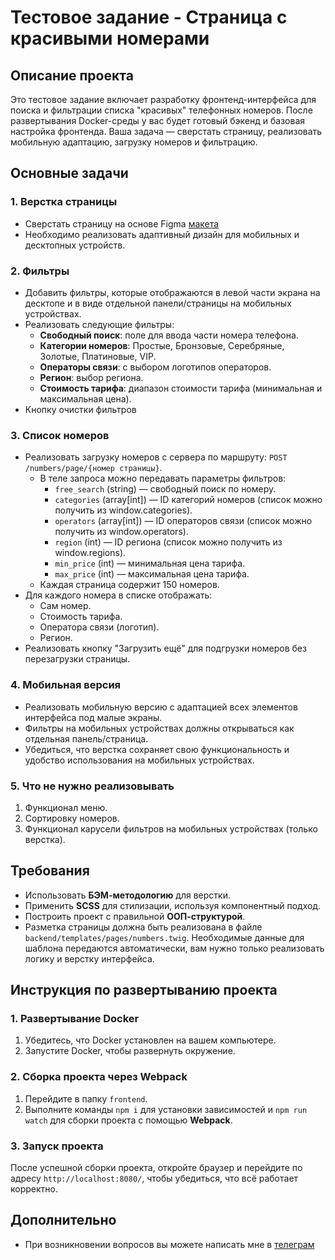 # Тестовое задание - Страница с красивыми номерами

## Описание проекта

Это тестовое задание включает разработку фронтенд-интерфейса для поиска и фильтрации списка "красивых" телефонных номеров. После развертывания Docker-среды у вас будет готовый бэкенд и базовая настройка фронтенда. Ваша задача — сверстать страницу, реализовать мобильную адаптацию, загрузку номеров и фильтрацию.

## Основные задачи

### 1. Верстка страницы

- Сверстать страницу на основе Figma [макета](https://www.figma.com/design/wdrDPrqmUp0AO6VO2WPVW7/%D0%A2%D0%B5%D1%81%D1%82%D0%BE%D0%B2%D0%BE%D0%B5?node-id=0-1&node-type=canvas)
- Необходимо реализовать адаптивный дизайн для мобильных и десктопных устройств.

### 2. Фильтры

- Добавить фильтры, которые отображаются в левой части экрана на десктопе и в виде отдельной панели/страницы на мобильных устройствах.
- Реализовать следующие фильтры:
  - **Свободный поиск**: поле для ввода части номера телефона.
  - **Категории номеров**: Простые, Бронзовые, Серебряные, Золотые, Платиновые, VIP.
  - **Операторы связи**: с выбором логотипов операторов.
  - **Регион**: выбор региона.
  - **Стоимость тарифа**: диапазон стоимости тарифа (минимальная и максимальная цена).
- Кнопку очистки фильтров

### 3. Список номеров

- Реализовать загрузку номеров с сервера по маршруту: `POST /numbers/page/{номер страницы}`.
  - В теле запроса можно передавать параметры фильтров:
    - `free_search` (string) — свободный поиск по номеру.
    - `categories` (array[int]) — ID категорий номеров (список можно получить из window.categories).
    - `operators` (array[int]) — ID операторов связи (список можно получить из window.operators).
    - `region` (int) — ID региона (список можно получить из window.regions).
    - `min_price` (int) — минимальная цена тарифа.
    - `max_price` (int) — максимальная цена тарифа.
  - Каждая страница содержит 150 номеров.
- Для каждого номера в списке отображать:
  - Сам номер.
  - Стоимость тарифа.
  - Оператора связи (логотип).
  - Регион.
- Реализовать кнопку "Загрузить ещё" для подгрузки номеров без перезагрузки страницы.

### 4. Мобильная версия

- Реализовать мобильную версию с адаптацией всех элементов интерфейса под малые экраны.
- Фильтры на мобильных устройствах должны открываться как отдельная панель/страница.
- Убедиться, что верстка сохраняет свою функциональность и удобство использования на мобильных устройствах.

### 5. Что не нужно реализовывать

1. Функционал меню.
2. Сортировку номеров.
3. Функционал карусели фильтров на мобильных устройствах (только верстка).

## Требования

- Использовать **БЭМ-методологию** для верстки.
- Применить **SCSS** для стилизации, используя компонентный подход.
- Построить проект с правильной **ООП-структурой**.
- Разметка страницы должна быть реализована в файле `backend/templates/pages/numbers.twig`. Необходимые данные для шаблона передаются автоматически, вам нужно только реализовать логику и верстку интерфейса.

## Инструкция по развертыванию проекта

### 1. Развертывание Docker

1. Убедитесь, что Docker установлен на вашем компьютере.
2. Запустите Docker, чтобы развернуть окружение.

### 2. Сборка проекта через Webpack

1. Перейдите в папку `frontend`.
2. Выполните команды `npm i` для установки зависимостей и `npm run watch` для сборки проекта с помощью **Webpack**.

### 3. Запуск проекта

После успешной сборки проекта, откройте браузер и перейдите по адресу `http://localhost:8080/`, чтобы убедиться, что всё работает корректно.

## Дополнительно

- При возникновении вопросов вы можете написать мне в [телеграм](https://t.me/molodoydurov)
